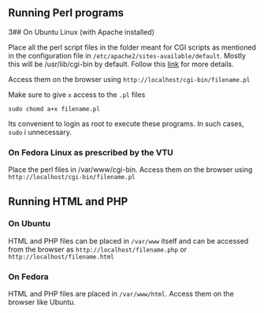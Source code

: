## Running Perl programs

3## On Ubuntu Linux (with Apache installed)

Place all the perl script files in the folder meant for CGI scripts as mentioned in the configuration file in `/etc/apache2/sites-available/default`. Mostly this will be /usr/lib/cgi-bin by default. Follow this [link](http://prometheansacrifice.wordpress.com/2013/12/07/running-perl-cgi-scripts/) for more details.

 Access them on the browser using `http://localhost/cgi-bin/filename.pl`

Make sure to give `x` access to the `.pl` files

    sudo chomd a+x filename.pl

Its convenient to login as root to execute these programs. In such cases, `sudo` i unnecessary.

### On Fedora Linux as prescribed by the VTU

Place the perl files in /var/www/cgi-bin. Access them on the browser using `http://localhost/cgi-bin/filename.pl`


## Running HTML and PHP

### On Ubuntu

HTML and PHP files can be placed in `/var/www` itself and can be accessed from the browser as `http://localhost/filename.php` or `http://localhost/filename.html`

### On Fedora

HTML and PHP files are placed in `/var/www/html`. Access them on the browser like Ubuntu.
